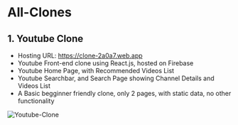 # All-Clones

## 1. Youtube Clone

- Hosting URL: https://clone-2a0a7.web.app
- Youtube Front-end clone using React.js, hosted on Firebase
- Youtube Home Page, with Recommended Videos List
- Youtube Searchbar, and Search Page showing Channel Details and Videos List
- A Basic begginner friendly clone, only 2 pages, with static data, no other functionality

![Youtube-Clone](./images/youtube-clone.gif)
